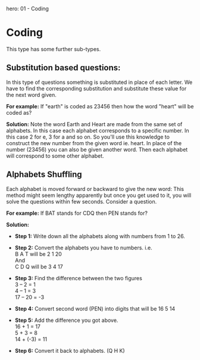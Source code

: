 hero: 01 - Coding

# Coding
This type has some further sub-types.

## Substitution based questions:
In this type of questions something is substituted in place of each letter. We have to find the corresponding substitution and substitute these value for the next word given.

**For example:** If "earth" is coded as 23456 then how the word "heart" will be coded as?

**Solution:** Note the word Earth and Heart are made from the same set of alphabets. In this case each alphabet corresponds to a specific number. In this case 2 for e, 3 for a and so on. So you'll use this knowledge to construct the new number from the given word ie. heart. In place of the number (23456) you can also be given another word. Then each alphabet will correspond to some other alphabet.

## Alphabets Shuffling
Each alphabet is moved forward or backward to give the new word: This method might seem lengthy apparently but once you get used to it, you will solve the questions within few seconds. Consider a question.

**For example:** If BAT stands for CDQ then PEN stands for?

**Solution:**

* **Step 1:** Write down all the alphabets along with numbers from 1 to 26.
* **Step 2:** Convert the alphabets you have to numbers. i.e.<br>
B A  T will be 2 1 20<br>
And<br>
C  D Q will be 3 4 17

* **Step 3:** Find the difference between the two figures<br>
3 – 2 = 1<br>
4 – 1 = 3<br>
17 – 20 = -3

* **Step 4:** Convert second word (PEN) into digits that will be 16 5 14
* **Step 5:** Add the difference you got above.<br>
16 + 1 = 17<br>
5 + 3 = 8<br>
14 + (-3)  = 11

* **Step 6:** Convert it back to alphabets. (Q H K)

